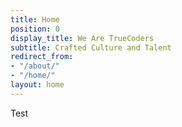 ```yaml
---
title: Home
position: 0
display_title: We Are TrueCoders
subtitle: Crafted Culture and Talent
redirect_from:
- "/about/"
- "/home/"
layout: home
---
```


Test